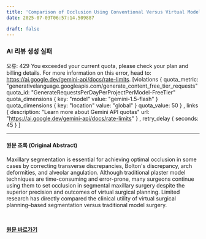 ```yaml
---
title: 'Comparison of Occlusion Using Conventional Versus Virtual Model Surgery in Segmental Maxillary Orthognathic Surgery Using the American Board of Orthodontics Discrepancy Index'
date: 2025-07-03T06:57:14.509887

draft: false
---
```


### AI 리뷰 생성 실패
오류: 429 You exceeded your current quota, please check your plan and billing details. For more information on this error, head to: https://ai.google.dev/gemini-api/docs/rate-limits. [violations {
  quota_metric: "generativelanguage.googleapis.com/generate_content_free_tier_requests"
  quota_id: "GenerateRequestsPerDayPerProjectPerModel-FreeTier"
  quota_dimensions {
    key: "model"
    value: "gemini-1.5-flash"
  }
  quota_dimensions {
    key: "location"
    value: "global"
  }
  quota_value: 50
}
, links {
  description: "Learn more about Gemini API quotas"
  url: "https://ai.google.dev/gemini-api/docs/rate-limits"
}
, retry_delay {
  seconds: 45
}
]

---

#### 원문 초록 (Original Abstract)
Maxillary segmentation is essential for achieving optimal occlusion in some cases by correcting transverse discrepancies, Bolton's discrepancy, arch deformities, and alveolar angulation. Although traditional plaster model techniques are time-consuming and error-prone, many surgeons continue using them to set occlusion in segmental maxillary surgery despite the superior precision and outcomes of virtual surgical planning. Limited research has directly compared the clinical utility of virtual surgical planning–based segmentation versus traditional model surgery.

<br>

**[원문 바로가기](https://www.joms.org/article/S0278-2391(25)00330-1/fulltext?rss=yes)**
